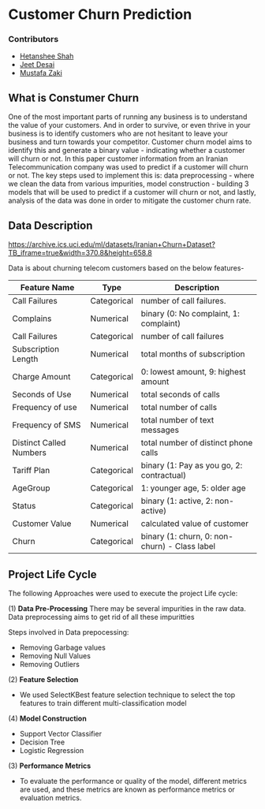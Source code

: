 # Customer Churn Prediction

### Contributors

* [Hetanshee Shah](https://github.com/hetanshee)
* [Jeet Desai](https://github.com/JEETDESAI25)
* [Mustafa Zaki](https://github.com/mustafazaki98)



## What is Constumer Churn

One of the most important parts of running any business is to understand the value of your customers. And in order to survive, or even thrive in your business is to identify customers who are not hesitant to leave your business and turn towards your competitor. Customer churn model aims to identify this and generate a binary value - indicating whether a customer will churn or not. In this paper customer information from an Iranian Telecommunication company was used to predict if a customer will churn or not. The key steps used to implement this is: data preprocessing - where we clean the data from various impurities, model construction - building 3 models that will be used to predict if a customer will churn or not, and lastly, analysis of the data was done in order to mitigate the customer churn rate.

## Data Description

https://archive.ics.uci.edu/ml/datasets/Iranian+Churn+Dataset?TB_iframe=true&width=370.8&height=658.8

Data is about churning telecom customers based on the below features-

| Feature Name           |     Type       | Description                                   | 
| -----------------------|----------------| ----------------------------------------------|
| Call Failures          |  Categorical   | number of call failures.                      |
| Complains              |  Numerical     | binary (0: No complaint, 1: complaint)        |
| Call Failures          |  Categorical   | number of call failures                       |
| Subscription Length    |  Numerical     | total months of subscription                  |
|  Charge Amount         |  Categorical   | 0: lowest amount, 9: highest amount           |
| Seconds of Use         |  Numerical     | total seconds of calls                        |
| Frequency of use       |  Numerical     | total number of calls                         |
| Frequency of SMS       |  Numerical     | total number of text messages                 |
| Distinct Called Numbers|  Numerical     | total number of distinct phone calls          |
| Tariff Plan            |  Categorical   | binary (1: Pay as you go, 2: contractual)     |
| AgeGroup               |  Categorical   | 1: younger age, 5: older age                  |
| Status                 |  Categorical   | binary (1: active, 2: non-active)             |
| Customer Value         |  Numerical     | calculated value of customer                  |
| Churn                  |  Categorical   | binary (1: churn, 0: non-churn) - Class label |

## Project Life Cycle
The following Approaches were used to execute the project Life cycle:

(1) **Data Pre-Processing**
There may be several impurities in the raw data. Data preprocessing aims to get rid of all these impuritties

 Steps involved in Data prepocessing:
 * Removing Garbage values
 * Removing Null Values
 * Removing Outliers

 (2) **Feature Selection**
 * We used SelectKBest feature selection technique to select the top features to train different multi-classification model

(4) **Model Construction**
* Support Vector Classifier 
* Decision Tree
* Logistic Regression

 (3) **Performance Metrics**
 * To evaluate the performance or quality of the model, different metrics are used, and these metrics are known as performance metrics or evaluation metrics.


